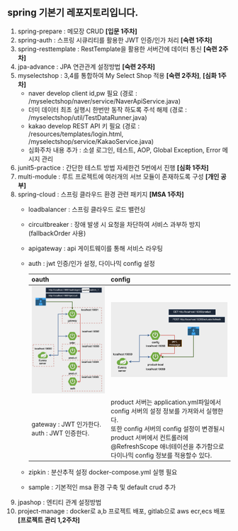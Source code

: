 ## spring 기본기 레포지토리입니다.

1. spring-prepare : 메모장 CRUD **[입문 1주차]**
2. spring-auth : 스프링 시큐리티를 활용한 JWT 인증/인가 처리 **[숙련 1주차]**
3. spring-resttemplate : RestTemplate을 활용한 서버간에 데이터 통신 **[숙련 2주차]**
4. jpa-advance : JPA 연관관계 설정방법 **[숙련 2주차]**
5. myselectshop : 3,4를 통합하여 My Select Shop 적용 **[숙련 2주차]**, **[심화 1주차]**
   - naver develop client id,pw 필요 (경로 : /myselectshop/naver/service/NaverApiService.java)
   - 더미 데이터 최초 실행시 한번만 동작 하도록 주석 해제 (경로 : /myselectshop/util/TestDataRunner.java)
   - kakao develop REST API 키 필요 (경로 : /resources/templates/login.html, /myselectshop/service/KakaoService.java) 
   - 심화주차 내용 추가 : 소셜 로그인, 테스트, AOP, Global Exception, Error 메시지 관리
6. junit5-practice : 간단한 테스트 방법 자세한건 5번에서 진행 **[심화 1주차]**
7. multi-module : 루트 프로젝트에 여러개의 서브 모듈이 존재하도록 구성 **[개인 공부]**
8. spring-cloud : 스프링 클라우드 환경 관련 패키지 **[MSA 1주차]**
   - loadbalancer : 스프링 클라우드 로드 밸런싱
   - circuitbreaker : 장애 발생 시 요청을 차단하여 서비스 과부하 방지(fallbackOrder 사용)
   - apigateway : api 게이트웨이를 통해 서비스 라우팅
   - auth : jwt 인증/인가 설정, 다이나믹 config 설정
   
     | oauth                                    | config                                                                                                                                                                 |
     |------------------------------------------|------------------------------------------------------------------------------------------------------------------------------------------------------------------------|
     | ![oauth](images/oauth.png)               | ![config](images/config.png)                                                                                                                                           |
     | gateway : JWT 인가한다. <br>auth : JWT 인증한다. | product 서버는 application.yml파일에서 config 서버의 설정 정보를 가져와서 실행한다.<br/> 또한 config 서버의 config 설정이 변경될시 product 서버에서 컨트롤러에 @RefreshScope 애너테이션을 추가함으로 다이나믹 config 정보를 적용할수 있다. |
   - zipkin : 분산추적 설정 docker-compose.yml 실행 필요
   - sample : 기본적인 msa 환경 구축 및 default crud 추가
9. jpashop : 엔티티 관계 설정방법
10. project-manage : docker로 a,b 프로젝트 배포, gitlab으로 aws ecr,ecs 배포 **[프로젝트 관리 1,2주차]**
